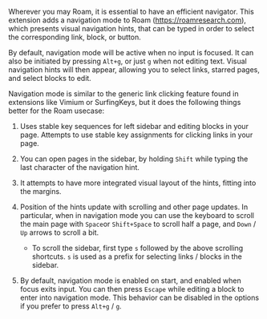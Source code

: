 Wherever you may Roam, it is essential to have an efficient navigator. This extension adds a navigation mode to Roam (https://roamresearch.com), which presents visual navigation hints, that can be typed in order to select the corresponding link, block, or button.

By default, navigation mode will be active when no input is focused. It can also be initiated by pressing `Alt+g`, or just `g` when not editing text. Visual navigation hints will then appear, allowing you to select links, starred pages, and select blocks to edit.

Navigation mode is similar to the generic link clicking feature found in extensions like Vimium or SurfingKeys, but it does the following things better for the Roam usecase:

1. Uses stable key sequences for left sidebar and editing blocks in your page.  Attempts to use stable key assignments for clicking links in your page.

2. You can open pages in the sidebar, by holding `Shift` while typing the last character of the navigation hint.

3. It attempts to have more integrated visual layout of the hints, fitting into the margins.

4. Position of the hints update with scrolling and other page updates. In particular, when in navigation mode you can use the keyboard to scroll the main page with `Space`or `Shift+Space` to scroll half a page, and `Down` / `Up` arrows to scroll a bit.

   - To scroll the sidebar, first type `s` followed by the above scrolling shortcuts. `s` is used as a prefix for selecting links / blocks in the sidebar.

5. By default, navigation mode is enabled on start, and enabled when focus exits input. You can then press `Escape` while editing a block to enter into navigation mode. This behavior can be disabled in the options if you prefer to press `Alt+g` / `g`.
